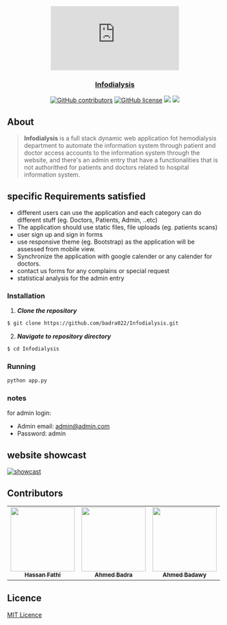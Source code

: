 <div align="center">
<a href="https://github.com/badra022/Infodialysis" rel="noopener">
  
  ![Component 16](https://files.fm/thumb_show.php?i=7r5pqn65q)


</div>

<h3 align="center">Infodialysis</h3>

<div align="center">
  
  [![GitHub contributors](https://img.shields.io/github/contributors/badra022/Infodialysis)](https://github.com/badra022/Infodialysis/contributors)
  [![GitHub license](https://img.shields.io/github/license/badra022/Infodialysis)](https://github.com/badra022/Infodialysis/blob/master/LICENSE)
  <img src="https://img.shields.io/github/languages/count/badra022/Infodialysis" />
  <img src="https://img.shields.io/github/languages/code-size/badra022/Infodialysis" />


</div>

## About
> **Infodialysis** is a full stack dynamic web application fot hemodialysis department to automate the information system through patient and doctor access accounts to the information system through the website, and there's an admin entry that have a functionalities that is not authorithed for patients and doctors related to hospital information system.

## specific Requirements satisfied

* different users can use the application and each category can do different stuff (eg. Doctors, Patients, Admin, ..etc)
* The application should use static files, file uploads (eg. patients scans)
* user sign up and sign in forms
* use responsive theme (eg. Bootstrap) as the application will be assessed from mobile view.
* Synchronize the application with google calender or any calender for doctors.
* contact us forms for any complains or special request
* statistical analysis for the admin entry

### Installation

1. **_Clone the repository_**

```sh
$ git clone https://github.com/badra022/Infodialysis.git
```
2. **_Navigate to repository directory_**
```sh
$ cd Infodialysis
```
### Running
```sh
python app.py
```
### notes
for admin login:
* Admin email: admin@admin.com
* Password: admin

## website showcast
[![showcast](https://img.youtube.com/vi/vU5SgpyhL1Q/0.jpg)](https://www.youtube.com/watch?v=vU5SgpyhL1Q)

## Contributors
<table>
  <tr>
    <td align="center"><a href="https://github.com/HassanFathi100"><img src="https://avatars.githubusercontent.com/u/61596110?s=460&u=775475ace6b84f1f7168562f7a05d514708186fd&v=4" width="150px;" alt=""/><br /><sub><b>Hassan Fathi</b></sub></a><br /></td>
     <td align="center"><a href="https://github.com/badra022"><img src="https://avatars.githubusercontent.com/u/42746335?s=400&u=e4e265df9b892c61228ffbd1c81b37edb36c1c85&v=4" width="150px;" alt=""/><br /><sub><b>Ahmed Badra</b></sub></a><br /></td>
     <td align="center"><a href="https://github.com/ahmedelbadawy"><img src="https://avatars.githubusercontent.com/u/61471534?s=460&u=9b265929322b5f796c581d311c8a837ac699dbbd&v=4" width="150px;" alt=""/><br /><sub><b>Ahmed Badawy</b></sub></a><br /></td>
  </tr>
 </table>

## Licence
[MIT Licence](https://github.com/badra022/Infodialysis/blob/master/LICENSE)

